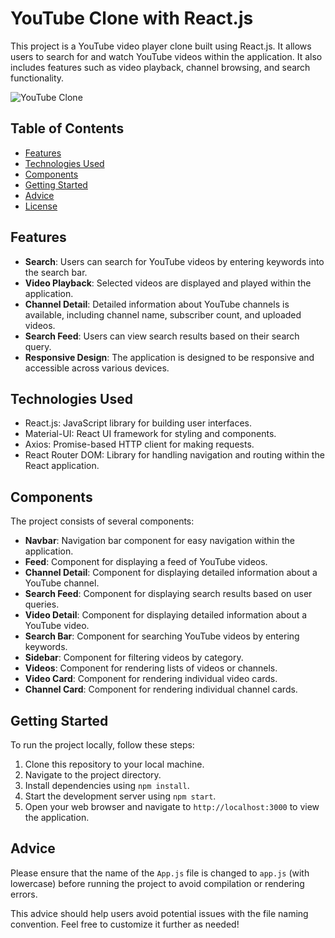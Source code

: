 

# YouTube Clone with React.js

This project is a YouTube video player clone built using React.js. It allows users to search for and watch YouTube videos within the application. It also includes features such as video playback, channel browsing, and search functionality.

![YouTube Clone](./youtube-clone.png)


## Table of Contents

- [Features](#features)
- [Technologies Used](#technologies-used)
- [Components](#components)
- [Getting Started](#getting-started)
- [Advice](#advice)
- [License](#license)

## Features

- **Search**: Users can search for YouTube videos by entering keywords into the search bar.
- **Video Playback**: Selected videos are displayed and played within the application.
- **Channel Detail**: Detailed information about YouTube channels is available, including channel name, subscriber count, and uploaded videos.
- **Search Feed**: Users can view search results based on their search query.
- **Responsive Design**: The application is designed to be responsive and accessible across various devices.

## Technologies Used

- React.js: JavaScript library for building user interfaces.
- Material-UI: React UI framework for styling and components.
- Axios: Promise-based HTTP client for making requests.
- React Router DOM: Library for handling navigation and routing within the React application.

## Components

The project consists of several components:

- **Navbar**: Navigation bar component for easy navigation within the application.
- **Feed**: Component for displaying a feed of YouTube videos.
- **Channel Detail**: Component for displaying detailed information about a YouTube channel.
- **Search Feed**: Component for displaying search results based on user queries.
- **Video Detail**: Component for displaying detailed information about a YouTube video.
- **Search Bar**: Component for searching YouTube videos by entering keywords.
- **Sidebar**: Component for filtering videos by category.
- **Videos**: Component for rendering lists of videos or channels.
- **Video Card**: Component for rendering individual video cards.
- **Channel Card**: Component for rendering individual channel cards.


## Getting Started

To run the project locally, follow these steps:

1. Clone this repository to your local machine.
2. Navigate to the project directory.
3. Install dependencies using `npm install`.
4. Start the development server using `npm start`.
5. Open your web browser and navigate to `http://localhost:3000` to view the application.

## Advice

Please ensure that the name of the `App.js` file is changed to `app.js` (with lowercase) before running the project to avoid compilation or rendering errors.


This advice should help users avoid potential issues with the file naming convention. Feel free to customize it further as needed!
